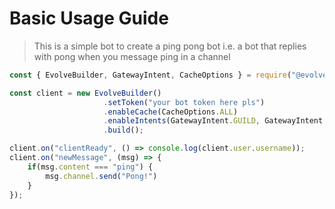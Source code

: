 # Basic Usage Guide

> This is a simple bot to create a ping pong bot i.e. a bot that replies with pong when you message ping in a channel

```js
const { EvolveBuilder, GatewayIntent, CacheOptions } = require("@evolvejs/evolvejs");

const client = new EvolveBuilder()
                     .setToken("your bot token here pls")
                     .enableCache(CacheOptions.ALL)
                     .enableIntents(GatewayIntent.GUILD, GatewayIntent.GUILD_MESSAGES)
                     .build();

client.on("clientReady", () => console.log(client.user.username));
client.on("newMessage", (msg) => {
    if(msg.content === "ping") {
        msg.channel.send("Pong!")
    }
});
```